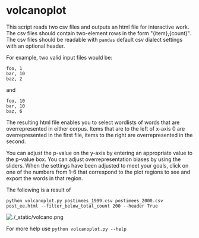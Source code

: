 # volcanoplot

This script reads two csv files and outputs an html file for interactive work.
The csv files should contain two-element rows in the form "{item},{count}". 
The csv files should be readable with `pandas` default csv dialect settings with an optional header.

For example, two valid input files would be:

```
foo, 1
bar, 10
baz, 2 
```

and

```
foo, 10
bar, 10
baz, 6
```

The resulting html file enables you to select wordlists of words that are overrepresented in either corpus.
Items that are to the left of x-axis 0 are overrepresented in the first file, items to the right are overrepresented in the second.

You can adjust the p-value on the y-axis by entering an appropriate value to the p-value box.
You can adjust overrepresentation biases by using the sliders. When the settings have been adjusted to meet your goals, click on one of the numbers from 1-6 that correspond to the plot regions to see and export the words in that region.

The following is a result of 

`python volcanoplot.py postimees_1999.csv postimees_2000.csv  post_ee.html --filter_below_total_count 200 --header True`

![./_static/volcano.png](volcano)

For more help use `python volcanoplot.py --help`